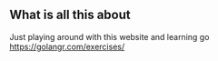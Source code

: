 ## What is all this about

Just playing around with this website and learning go
https://golangr.com/exercises/
